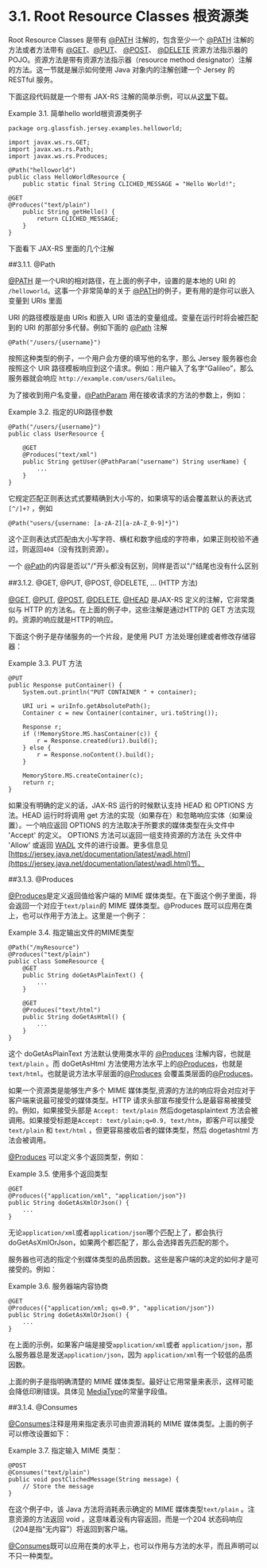3.1. Root Resource Classes 根资源类
========================

Root Resource Classes 是带有 [@PATH](http://jax-rs-spec.java.net/nonav/$%7Bjaxrs.api.version%7D/apidocs/javax/ws/rs/Path.html) 注解的，包含至少一个 [@PATH](http://jax-rs-spec.java.net/nonav/$%7Bjaxrs.api.version%7D/apidocs/javax/ws/rs/Path.html) 注解的方法或者方法带有 [@GET](http://jax-rs-spec.java.net/nonav/$%7Bjaxrs.api.version%7D/apidocs/javax/ws/rs/GET.html)、[@PUT](http://jax-rs-spec.java.net/nonav/$%7Bjaxrs.api.version%7D/apidocs/javax/ws/rs/PUT.html)、 [@POST](http://jax-rs-spec.java.net/nonav/$%7Bjaxrs.api.version%7D/apidocs/javax/ws/rs/POST.html)、 [@DELETE](http://jax-rs-spec.java.net/nonav/$%7Bjaxrs.api.version%7D/apidocs/javax/ws/rs/DELETE.html) 资源方法指示器的 POJO。资源方法是带有资源方法指示器（resource method designator）注解的方法。这一节就是展示如何使用 Java 对象内的注解创建一个 Jersey 的 RESTful 服务。

下面这段代码就是一个带有 JAX-RS 注解的简单示例，可以从[这里](https://maven.java.net/content/repositories/releases/org/glassfish/jersey/examples/helloworld/2.23.2/)下载。

Example 3.1. 简单hello world根资源类例子

	package org.glassfish.jersey.examples.helloworld;
	 
	import javax.ws.rs.GET;
	import javax.ws.rs.Path;
	import javax.ws.rs.Produces;
	 
	@Path("helloworld")
	public class HelloWorldResource {
	    public static final String CLICHED_MESSAGE = "Hello World!";
	 
	@GET
	@Produces("text/plain")
	    public String getHello() {
	        return CLICHED_MESSAGE;
	    }
	}

下面看下 JAX-RS 里面的几个注解

##3.1.1. @Path

[@PATH](http://jax-rs-spec.java.net/nonav/$%7Bjaxrs.api.version%7D/apidocs/javax/ws/rs/Path.html) 是一个URI的相对路径，在上面的例子中，设置的是本地的 URI 的 `/helloworld`。这事一个非常简单的关于 [@PATH](http://jax-rs-spec.java.net/nonav/$%7Bjaxrs.api.version%7D/apidocs/javax/ws/rs/Path.html)的例子，更有用的是你可以嵌入变量到 URIs 里面

URI 的路径模版是由 URIs 和嵌入 URI 语法的变量组成。变量在运行时将会被匹配到的 URI 的那部分多代替。例如下面的 [@Path](http://jax-rs-spec.java.net/nonav/$%7Bjaxrs.api.version%7D/apidocs/javax/ws/rs/Path.html) 注解

	@Path("/users/{username}")

按照这种类型的例子，一个用户会方便的填写他的名字，那么 Jersey 服务器也会按照这个 UIR 路径模板响应到这个请求。例如：用户输入了名字“Galileo”，那么服务器就会响应 `http://example.com/users/Galileo`。

为了接收到用户名变量，[@PathParam](http://jax-rs-spec.java.net/nonav/$%7Bjaxrs.api.version%7D/apidocs/javax/ws/rs/PathParam.html) 用在接收请求的方法的参数上，例如：

Example 3.2. 指定的URI路径参数
	 
	@Path("/users/{username}")
	public class UserResource {
	 
	    @GET
	    @Produces("text/xml")
	    public String getUser(@PathParam("username") String userName) {
	        ...
	    }
	}

它规定匹配正则表达式式要精确到大小写的，如果填写的话会覆盖默认的表达式 `[^/]+?` ，例如

	@Path("users/{username: [a-zA-Z][a-zA-Z_0-9]*}")

这个正则表达式匹配由大小写字符、横杠和数字组成的字符串，如果正则校验不通过，则返回`404`（没有找到资源）。

一个 [@Path](http://jax-rs-spec.java.net/nonav/$%7Bjaxrs.api.version%7D/apidocs/javax/ws/rs/Path.html)的内容是否以"/"开头都没有区别，同样是否以"/"结尾也没有什么区别

##3.1.2. @GET, @PUT, @POST, @DELETE, ... (HTTP 方法)

[@GET](http://jax-rs-spec.java.net/nonav/$%7Bjaxrs.api.version%7D/apidocs/javax/ws/rs/GET.html), [@PUT](http://jax-rs-spec.java.net/nonav/$%7Bjaxrs.api.version%7D/apidocs/javax/ws/rs/PUT.html), [@POST](http://jax-rs-spec.java.net/nonav/$%7Bjaxrs.api.version%7D/apidocs/javax/ws/rs/POST.html), [@DELETE](http://jax-rs-spec.java.net/nonav/$%7Bjaxrs.api.version%7D/apidocs/javax/ws/rs/DELETE.html), [@HEAD](http://jax-rs-spec.java.net/nonav/$%7Bjaxrs.api.version%7D/apidocs/javax/ws/rs/HEAD.html) 是JAX-RS 定义的注解，它非常类似与 HTTP 的方法名。在上面的例子中，这些注解是通过HTTP的 GET 方法实现的。资源的响应就是HTTP的响应。

下面这个例子是存储服务的一个片段，是使用 PUT 方法处理创建或者修改存储容器：

Example 3.3. PUT 方法

	@PUT
	public Response putContainer() {
	    System.out.println("PUT CONTAINER " + container);
	 
	    URI uri = uriInfo.getAbsolutePath();
	    Container c = new Container(container, uri.toString());
	 
	    Response r;
	    if (!MemoryStore.MS.hasContainer(c)) {
	        r = Response.created(uri).build();
	    } else {
	        r = Response.noContent().build();
	    }
	 
	    MemoryStore.MS.createContainer(c);
	    return r;
	}

如果没有明确的定义的话，JAX-RS 运行的时候默认支持 HEAD 和 OPTIONS 方法。HEAD 运行时将调用 get 方法的实现（如果存在）和忽略响应实体（如果设置）。一个响应返回 OPTIONS 的方法取决于所要求的媒体类型在头文件中 'Accept' 的定义。 OPTIONS 方法可以返回一组支持资源的方法在 头文件中 'Allow' 或返回 [WADL](http://wadl.java.net/) 文件的进行设置。更多信息见[https://jersey.java.net/documentation/latest/wadl.html](https://jersey.java.net/documentation/latest/wadl.html)节。

##3.1.3. @Produces

[@Produces](http://jax-rs-spec.java.net/nonav/$%7Bjaxrs.api.version%7D/apidocs/javax/ws/rs/Produces.html)是定义返回值给客户端的 MIME 媒体类型。在下面这个例子里面，将会返回一个对应于`text/plain`的 MIME 媒体类型。@Produces 既可以应用在类上，也可以作用于方法上。这里是一个例子：

Example 3.4. 指定输出文件的MIME类型

	@Path("/myResource")
	@Produces("text/plain")
	public class SomeResource {
	    @GET
	    public String doGetAsPlainText() {
	        ...
	    }
	 
	    @GET
	    @Produces("text/html")
	    public String doGetAsHtml() {
	        ...
	    }
	}

这个 doGetAsPlainText 方法默认使用类水平的 [@Produces](http://jax-rs-spec.java.net/nonav/$%7Bjaxrs.api.version%7D/apidocs/javax/ws/rs/Produces.html) 注解内容，也就是`text/plain` 。而 doGetAsHtml 方法使用方法水平上的[@Produces](http://jax-rs-spec.java.net/nonav/$%7Bjaxrs.api.version%7D/apidocs/javax/ws/rs/Produces.html)，也就是`text/html`。也就是说方法水平层面的[@Produces](http://jax-rs-spec.java.net/nonav/$%7Bjaxrs.api.version%7D/apidocs/javax/ws/rs/Produces.html) 会覆盖类层面的[@Produces](http://jax-rs-spec.java.net/nonav/$%7Bjaxrs.api.version%7D/apidocs/javax/ws/rs/Produces.html)。

如果一个资源类是能够生产多个 MIME 媒体类型,资源的方法的响应将会对应对于客户端来说最可接受的媒体类型。HTTP 请求头部宣布接受什么是最容易被接受的。例如，如果接受头部是 `Accept: text/plain` 然后dogetasplaintext 方法会被调用。如果接受标题是`Accept: text/plain;q=0.9, text/htm`，即客户可以接受 `text/plain` 和 `text/html` ，但更容易接收后者的媒体类型，然后 dogetashtml 方法会被调用。

[@Produces](http://jax-rs-spec.java.net/nonav/$%7Bjaxrs.api.version%7D/apidocs/javax/ws/rs/Produces.html) 可以定义多个返回类型，例如：

Example 3.5. 使用多个返回类型

	@GET
	@Produces({"application/xml", "application/json"})
	public String doGetAsXmlOrJson() {
	    ...
	}

无论`application/xml`或者`application/json`哪个匹配上了，都会执行 doGetAsXmlOrJson，如果两个都匹配了，那么会选择首先匹配的那个。

服务器也可选的指定个别媒体类型的品质因数。这些是客户端的决定的如何才是可接受的。例如：

Example 3.6. 服务器端内容协商

	@GET
	@Produces({"application/xml; qs=0.9", "application/json"})
	public String doGetAsXmlOrJson() {
	    ...
	}

在上面的示例，如果客户端是接受`application/xml`或者 `application/json`，那么服务器总是发送`application/json`，因为 `application/xml`有一个较低的品质因数。

上面的例子是指明确清楚的 MIME 媒体类型。最好让它用常量来表示，这样可能会降低印刷错误。具体见 [MediaType](http://jax-rs-spec.java.net/nonav/$%7Bjaxrs.api.version%7D/apidocs/javax/ws/rs/core/MediaType.html)的常量字段值。

##3.1.4. @Consumes

[@Consumes](http://jax-rs-spec.java.net/nonav/$%7Bjaxrs.api.version%7D/apidocs/javax/ws/rs/Consumes.html)注释是用来指定表示可由资源消耗的 MIME 媒体类型。上面的例子可以修改设置如下：

Example 3.7. 指定输入 MIME 类型：

	@POST
	@Consumes("text/plain")
	public void postClichedMessage(String message) {
	    // Store the message
	}

在这个例子中，该 Java 方法将消耗表示确定的 MIME 媒体类型`text/plain` 。注意资源的方法返回 void 。这意味着没有内容返回，而是一个204 状态码响应（204是指“无内容”）将返回到客户端。

[@Consumes](http://jax-rs-spec.java.net/nonav/$%7Bjaxrs.api.version%7D/apidocs/javax/ws/rs/Consumes.html)既可以应用在类的水平上，也可以作用与方法的水平，而且声明可以不只一种类型。



